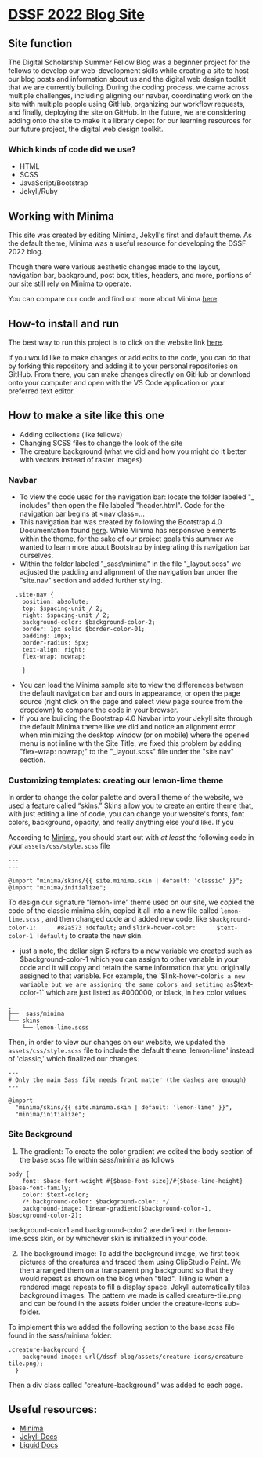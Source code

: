 # [DSSF 2022 Blog Site](https://cboucher01.github.io/dssf-blog/)

## Site function

The Digital Scholarship Summer Fellow Blog was a beginner project for the fellows to develop our web-development skills while creating a site to host our blog posts and information about us and the digital web design toolkit that we are currently building. During the coding process, we came across multiple challenges, including aligning our navbar, coordinating work on the site with multiple people using GitHub, organizing our workflow requests, and finally, deploying the site on GitHub. In the future, we are considering adding onto the site to make it a library depot for our learning resources for our future project, the digital web design toolkit. 

### Which kinds of code did we use?
- HTML
- SCSS
- JavaScript/Bootstrap
- Jekyll/Ruby

## Working with Minima
This site was created by editing Minima, Jekyll's first and default theme. As the default theme, Minima was a useful resource for developing the DSSF 2022 blog.

Though there were various aesthetic changes made to the layout, navigation bar, background, post box, titles, headers, and more, portions of our site still rely on Minima to operate.

You can compare our code and find out more about Minima [here](https://github.com/jekyll/minima).

## How-to install and run
The best way to run this project is to click on the website link [here](https://cboucher01.github.io/dssf-blog/).

If you would like to make changes or add edits to the code, you can do that by forking this repository and adding it to your personal repositories on GitHub. From there, you can make changes directly on GitHub or download onto your computer and open with the VS Code application or your preferred text editor. 

## How to make a site like this one
- Adding collections (like fellows)
- Changing SCSS files to change the look of the site
- The creature background (what we did and how you might do it better with vectors instead of raster images)

### Navbar
- To view the code used for the navigation bar: locate the folder labeled "_ includes" then open the file labeled "header.html". Code for the navigation bar begins at <nav class=...
- This navigation bar was created by following the Bootstrap 4.0 Documentation found [here](https://getbootstrap.com/docs/4.0/components/navbar/). While Minima has responsive elements within the theme, for the sake of our project goals this summer we wanted to learn more about Bootstrap by integrating this navigation bar ourselves.
- Within the folder labeled "_sass\minima" in the file "_layout.scss" we adjusted the padding and alignment of the navigation bar under the "site.nav" section and added further styling.
```
  .site-nav {
    position: absolute;
    top: $spacing-unit / 2;
    right: $spacing-unit / 2;
    background-color: $background-color-2;
    border: 1px solid $border-color-01;
    padding: 10px;
    border-radius: 5px;
    text-align: right;
    flex-wrap: nowrap;
  
    }
```
- You can load the Minima sample site to view the differences between the default navigation bar and ours in appearance, or open the page source (right click on the page and select view page source from the dropdown) to compare the code in your browser.
- If you are building the Bootstrap 4.0 Navbar into your Jekyll site through the default Minima theme like we did and notice an alignment error when minimizing the desktop window (or on mobile) where the opened menu is not inline with the Site Title, we fixed this problem by adding "flex-wrap: nowrap;" to the "_layout.scss" file under the "site.nav" section. 

### Customizing templates: creating our lemon-lime theme
In order to change the color palette and overall theme of the website, we used a feature called “skins.” Skins allow you to create an entire theme that, with just editing a line of code, you can change your website's fonts, font colors, background, opacity, and really anything else you'd like. If you  

According to [Minima](https://github.com/jekyll/minima), you should start out with *at least* the following code in your `assets/css/style.scss` file
```
---
---

@import "minima/skins/{{ site.minima.skin | default: 'classic' }}";
@import "minima/initialize";
```

To design our signature “lemon-lime” theme used on our site, we copied the code of the classic minima skin, copied it all into a new file called `lemon-lime.scss` , and then changed code and added new code, like `$background-color-1:      #82a573 !default;` and `$link-hover-color:      $text-color-1 !default;` to create the new skin.
- just a note, the dollar sign $ refers to a new variable we created such as $background-color-1 which you can assign to other variable in your code and it will copy and retain the same information that you originally assigned to that variable. For example, the `$link-hover-color` is a new variable but we are assigning the same colors and setiting as `$text-color-1` which are just listed as #000000, or black, in hex color values. 

```
.
├── _sass/minima
└── skins
    └── lemon-lime.scss
```

Then, in order to view our changes on our website, we updated the `assets/css/style.scss` file to include the default theme 'lemon-lime' instead of 'classic,' which finalized our changes. 

```
---
# Only the main Sass file needs front matter (the dashes are enough)
---

@import
  "minima/skins/{{ site.minima.skin | default: 'lemon-lime' }}",
  "minima/initialize";
```

### Site Background
1. The gradient: To create the color gradient we edited the body section of the base.scss file within sass/minima as follows
```
body {
    font: $base-font-weight #{$base-font-size}/#{$base-line-height} $base-font-family;
    color: $text-color;
    /* background-color: $background-color; */
    background-image: linear-gradient($background-color-1, $background-color-2);
```
background-color1 and background-color2 are defined in the lemon-lime.scss skin, or by whichever skin is initialized in your code. 

2. The background image: To add the background image, we first took pictures of the creatures and traced them using ClipStudio Paint. We then arranged them on a transparent png background so that they would repeat as shown on the blog when "tiled". Tiling is when a rendered image repeats to fill a display space. Jekyll automatically tiles background images. The pattern we made is called creature-tile.png and can be found in the assets folder under the creature-icons sub-folder.

To implement this we added the following section to the base.scss file found in the sass/minima folder:
```
.creature-background {
    background-image: url(/dssf-blog/assets/creature-icons/creature-tile.png);
  }
```
Then a div class called "creature-background" was added to each page.

## Useful resources:
- [Minima](https://github.com/jekyll/minima)
- [Jekyll Docs](https://jekyllrb.com/docs/)
- [Liquid Docs](https://shopify.github.io/liquid/)
